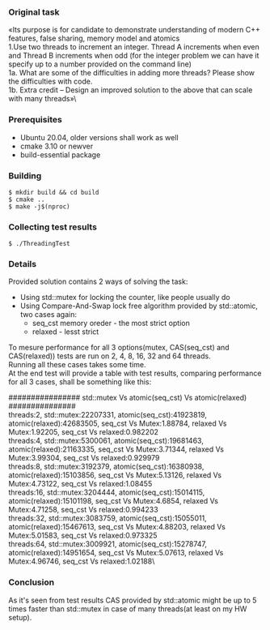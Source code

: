 ### Original task
«Its purpose is for candidate to demonstrate understanding of modern C++ features, false sharing, memory model and atomics\
1.Use two threads to increment an integer. Thread A increments when even and Thread B increments when odd (for the integer problem we can have it specify up to a number provided on the command line)\
1a. What are some of the difficulties in adding more threads? Please show the difficulties with code.\
1b. Extra credit – Design an improved solution to the above that can scale with many threads»\

### Prerequisites
* Ubuntu 20.04, older versions shall work as well
* cmake 3.10 or newver
* build-essential package

### Building
```
$ mkdir build && cd build
$ cmake ..
$ make -j$(nproc)
```

### Collecting test results
```
$ ./ThreadingTest
```

### Details
Provided solution contains 2 ways of solving the task:
* Using std::mutex for locking the counter, like people usually do
* Using Compare-And-Swap lock free algorithm provided by std::atomic, two cases again:
  * seq_cst memory oreder - the most strict option
  * relaxed - lesst strict

To mesure performance for all 3 options(mutex, CAS(seq_cst) and CAS(relaxed)) tests are run on 2, 4, 8, 16, 32 and 64 threads.\
Running all these cases takes some time.\
At the end test will provide a table with test results, comparing performance for all 3 cases, shall be something like this:

################ std::mutex Vs atomic(seq_cst) Vs atomic(relaxed) ###############\
threads:2, std::mutex:22207331, atomic(seq_cst):41923819, atomic(relaxed):42683505, seq_cst Vs Mutex:1.88784, relaxed Vs Mutex:1.92205, seq_cst Vs relaxed:0.982202\
threads:4, std::mutex:5300061, atomic(seq_cst):19681463, atomic(relaxed):21163335, seq_cst Vs Mutex:3.71344, relaxed Vs Mutex:3.99304, seq_cst Vs relaxed:0.929979\
threads:8, std::mutex:3192379, atomic(seq_cst):16380938, atomic(relaxed):15103856, seq_cst Vs Mutex:5.13126, relaxed Vs Mutex:4.73122, seq_cst Vs relaxed:1.08455\
threads:16, std::mutex:3204444, atomic(seq_cst):15014115, atomic(relaxed):15101198, seq_cst Vs Mutex:4.6854, relaxed Vs Mutex:4.71258, seq_cst Vs relaxed:0.994233\
threads:32, std::mutex:3083759, atomic(seq_cst):15055011, atomic(relaxed):15467613, seq_cst Vs Mutex:4.88203, relaxed Vs Mutex:5.01583, seq_cst Vs relaxed:0.973325\
threads:64, std::mutex:3009921, atomic(seq_cst):15278747, atomic(relaxed):14951654, seq_cst Vs Mutex:5.07613, relaxed Vs Mutex:4.96746, seq_cst Vs relaxed:1.02188\

### Conclusion
As it's seen from test results CAS provided by std::atomic might be up to 5 times faster than std::mutex in case of many threads(at least on my HW setup).
